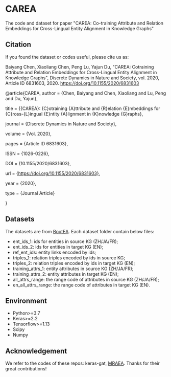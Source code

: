 # CAREA
The code and dataset for paper "CAREA: Co-training Attribute and Relation Embeddings for Cross-Lingual Entity Alignment in Knowledge Graphs"

## Citation
If you found the dataset or codes useful, please cite us as:

Baiyang Chen, Xiaoliang Chen, Peng Lu, Yajun Du, "CAREA: Cotraining Attribute and Relation Embeddings for Cross-Lingual Entity Alignment in Knowledge Graphs", Discrete Dynamics in Nature and Society, vol. 2020, Article ID 6831603, 2020. https://doi.org/10.1155/2020/6831603

@article{CAREA,
  author = {Chen, Baiyang and Chen, Xiaoliang and Lu, Peng and Du, Yajun},
  
  title = {{CAREA}: {C}otraining {A}ttribute and {R}elation {E}mbeddings for {C}ross-{L}ingual {E}ntity {A}lignment in {K}nowledge {G}raphs},
  
  journal = {Discrete Dynamics in Nature and Society},
  
  volume = {Vol. 2020},
  
  pages = {Article ID 6831603},
  
  ISSN = {1026-0226},
  
  DOI = {10.1155/2020/6831603},
  
  url = {https://doi.org/10.1155/2020/6831603},
  
  year = {2020},
  
  type = {Journal Article}
  
}

## Datasets
The datasets are from [BootEA](https://github.com/nju-websoft/JAPE). Each dataset folder contain below files:

* ent_ids_1: ids for entities in source KG (ZH/JA/FR);
* ent_ids_2: ids for entities in target KG (EN);
* ref_ent_ids: entity links encoded by ids;
* triples_1: relation triples encoded by ids in source KG;
* triples_2: relation triples encoded by ids in target KG (EN);
* training_attrs_1: entity attributes in source KG (ZH/JA/FR);
* training_attrs_2: entity attributes in target KG (EN);
* all_attrs_range: the range code of attributes in source KG (ZH/JA/FR);
* en_all_attrs_range: the range code of attributes in target KG (EN).

## Environment

* Python>=3.7
* Keras>=2.2
* Tensorflow>=1.13
* Scipy
* Numpy

## Acknowledgement

We refer to the codes of these repos: keras-gat, [MRAEA](https://github.com/MaoXinn/MRAEA). Thanks for their great contributions!
